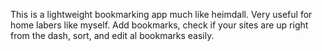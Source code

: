 This is a lightweight bookmarking app much like heimdall. Very useful for home labers like myself. Add bookmarks, check if your sites are up right from the dash, sort, and edit al bookmarks easily.
